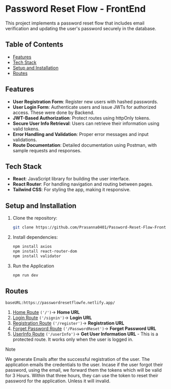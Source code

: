 # Password Reset Flow - FrontEnd

This project implements a password reset flow that includes email verification and updating the user's password securely in the database.

## Table of Contents
- [Features](#features)
- [Tech Stack](#tech-stack)
- [Setup and Installation](#setup-and-installation)
- [Routes](#Route-Values)

## Features
- **User Registration Form**: Register new users with hashed passwords. 
- **User Login Form**: Authenticate users and issue JWTs for authorized access. These were done by Backend.
- **JWT-Based Authorization**: Protect routes using httpOnly tokens.
- **Secure User Info Retrieval**: Users can retrieve their information using valid tokens.
- **Error Handling and Validation**: Proper error messages and input validations.
- **Route Documentation**: Detailed documentation using Postman, with sample requests and responses.

## Tech Stack
- **React**: JavaScript library for building the user interface.
- **React Router**: For handling navigation and routing between pages.
- **Tailwind CSS**: For styling the app, making it responsive.

## Setup and Installation

1. Clone the repository:
   ```bash
   git clone https://github.com/Prasanna0401/Password-Reset-Flow-FrontEnd.git
   ```

2. Install dependencies:

    ```bash 
    npm install axios
    npm install react-router-dom
    npm install validator
    ```

4. Run the Application
    ```bash
    npm run dev
    ```

## Routes
    baseURL:https://passwordresetflowfe.netlify.app/
1. [Home Route](https://passwordresetflowfe.netlify.app/) `('/')`-> **Home URL**
2. [Login Route](https://passwordresetflowfe.netlify.app/signin) `('/signin')`-> **Login URL**
3. [Registration Route](https://passwordresetflowfe.netlify.app/register) `('/register')`-> **Registration URL**
4. [Forget Password Route](https://passwordresetflowfe.netlify.app/PasswordReset) `('/PasswordReset')`-> **Forget Password URL**
4. [UserInfo Route](https://passwordresetflowfe.netlify.app/userInfo) `('/userInfo')`-> **Get User Information URL** - This is a protected route. It works only when the user is logged in.

> [!NOTE]
> We generate Emails after the successful registration of the user. The application emails the credentials to the user.
> Incase if the user forgot their password, using the email, we forward them the tokens which will be valid for 3 Hours. Within that three hours, they can use the token to reset their password for the application. Unless it will invalid.